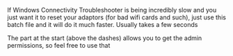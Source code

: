 If Windows Connectivity Troubleshooter is being incredibly slow and you just want it to reset your adaptors (for bad wifi cards and such), just use this batch file and it will do it much faster. Usually takes a few seconds

The part at the start (above the dashes) allows you to get the admin permissions, so feel free to use that
